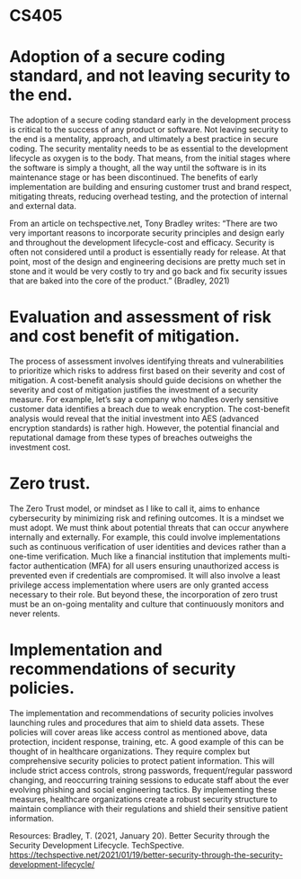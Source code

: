 # CS405

# Adoption of a secure coding standard, and not leaving security to the end.

The adoption of a secure coding standard early in the development process is critical to the success of any product or software. Not leaving security to the end is a mentality, approach, and ultimately a best practice in secure coding. The security mentality needs to be as essential to the development lifecycle as oxygen is to the body. That means, from the initial stages where the software is simply a thought, all the way until the software is in its maintenance stage or has been discontinued. The benefits of early implementation are building and ensuring customer trust and brand respect, mitigating threats, reducing overhead testing, and the protection of internal and external data.

From an article on techspective.net, Tony Bradley writes: 
“There are two very important reasons to incorporate security principles and design early and throughout the development lifecycle-cost and efficacy. Security is often not considered until a product is essentially ready for release. At that point, most of the design and engineering decisions are pretty much set in stone and it would be very costly to try and go back and fix security issues that are baked into the core of the product.” (Bradley, 2021)

# Evaluation and assessment of risk and cost benefit of mitigation.

The process of assessment involves identifying threats and vulnerabilities to prioritize which risks to address first based on their severity and cost of mitigation. A cost-benefit analysis should guide decisions on whether the severity and cost of mitigation justifies the investment of a security measure. For example, let’s say a company who handles overly sensitive customer data identifies a breach due to weak encryption. The cost-benefit analysis would reveal that the initial investment into AES (advanced encryption standards) is rather high. However, the potential financial and reputational damage from these types of breaches outweighs the investment cost. 

# Zero trust.

The Zero Trust model, or mindset as I like to call it, aims to enhance cybersecurity by minimizing risk and refining outcomes. It is a mindset we must adopt. We must think about potential threats that can occur anywhere internally and externally. For example, this could involve implementations such as continuous verification of user identities and devices rather than a one-time verification. Much like a financial institution that implements multi-factor authentication (MFA) for all users ensuring unauthorized access is prevented even if credentials are compromised. It will also involve a least privilege access implementation where users are only granted access necessary to their role. But beyond these, the incorporation of zero trust must be an on-going mentality and culture that continuously monitors and never relents.

# Implementation and recommendations of security policies. 

The implementation and recommendations of security policies involves launching rules and procedures that aim to shield data assets. These policies will cover areas like access control as mentioned above, data protection, incident response, training, etc. A good example of this can be thought of in healthcare organizations. They require complex but comprehensive security policies to protect patient information. This will include strict access controls, strong passwords, frequent/regular password changing, and reoccurring training sessions to educate staff about the ever evolving phishing and social engineering tactics. By implementing these measures, healthcare organizations create a robust security structure to maintain compliance with their regulations and shield their sensitive patient information.

Resources:
Bradley, T. (2021, January 20). Better Security through the Security Development Lifecycle. TechSpective. https://techspective.net/2021/01/19/better-security-through-the-security-development-lifecycle/ 
